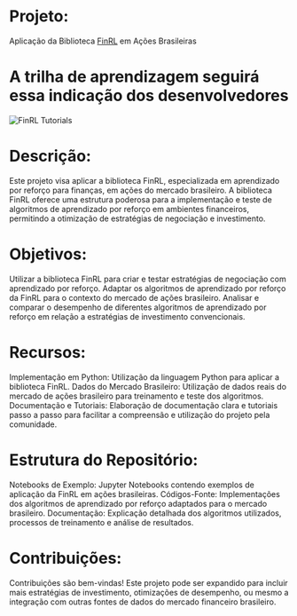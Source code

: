 # Projeto:
Aplicação da Biblioteca [FinRL](https://github.com/AI4Finance-Foundation/FinRL-Tutorials) em Ações Brasileiras

# A trilha de aprendizagem seguirá essa indicação dos desenvolvedores

![FinRL Tutorials](https://github.com/AI4Finance-Foundation/FinRL/raw/master/figs/FinRL_Tutorials.png)
 
# Descrição:

Este projeto visa aplicar a biblioteca FinRL, especializada em aprendizado por reforço para finanças, em ações do mercado brasileiro. A biblioteca FinRL oferece uma estrutura poderosa para a 
implementação e teste de algoritmos de aprendizado por reforço em ambientes financeiros, permitindo a otimização de estratégias de negociação e investimento.


# Objetivos:

Utilizar a biblioteca FinRL para criar e testar estratégias de negociação com aprendizado por reforço.
Adaptar os algoritmos de aprendizado por reforço da FinRL para o contexto do mercado de ações brasileiro.
Analisar e comparar o desempenho de diferentes algoritmos de aprendizado por reforço em relação a estratégias de investimento convencionais.

# Recursos:
Implementação em Python: Utilização da linguagem Python para aplicar a biblioteca FinRL.
Dados do Mercado Brasileiro: Utilização de dados reais do mercado de ações brasileiro para treinamento e teste dos algoritmos.
Documentação e Tutoriais: Elaboração de documentação clara e tutoriais passo a passo para facilitar a compreensão e utilização do projeto pela comunidade.

# Estrutura do Repositório:

Notebooks de Exemplo: Jupyter Notebooks contendo exemplos de aplicação da FinRL em ações brasileiras.
Códigos-Fonte: Implementações dos algoritmos de aprendizado por reforço adaptados para o mercado brasileiro.
Documentação: Explicação detalhada dos algoritmos utilizados, processos de treinamento e análise de resultados.


# Contribuições:
Contribuições são bem-vindas! Este projeto pode ser expandido para incluir mais estratégias de investimento, otimizações de desempenho, ou mesmo a integração com outras fontes de dados do mercado financeiro brasileiro.

